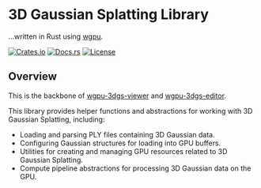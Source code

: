 # 3D Gaussian Splatting Library

...written in Rust using [wgpu](https://wgpu.rs/).

[![Crates.io](https://img.shields.io/crates/v/wgpu-3dgs-core)](https://crates.io/crates/wgpu-3dgs-core) [![Docs.rs](https://img.shields.io/docsrs/wgpu-3dgs-core)](https://docs.rs/wgpu-3dgs-core/latest/wgpu_3dgs_core) [![License](https://img.shields.io/github/license/lioqing/wgpu-3dgs-core)](./LICENSE)

## Overview

This is the backbone of [wgpu-3dgs-viewer](https://crates.io/crates/wgpu-3dgs-viewer) and [wgpu-3dgs-editor](https://crates.io/crates/wgpu-3dgs-editor).

This library provides helper functions and abstractions for working with 3D Gaussian Splatting, including:
- Loading and parsing PLY files containing 3D Gaussian data.
- Configuring Gaussian structures for loading into GPU buffers.
- Utilities for creating and managing GPU resources related to 3D Gaussian Splatting.
- Compute pipeline abstractions for processing 3D Gaussian data on the GPU.
